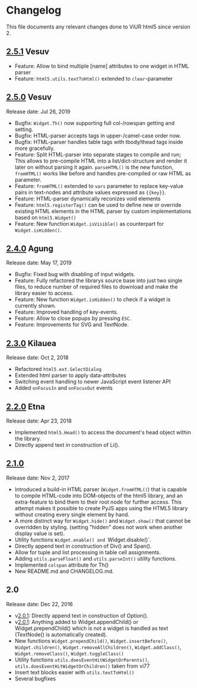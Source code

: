 # Changelog

This file documents any relevant changes done to ViUR html5 since version 2.

## [2.5.1] Vesuv

- Feature: Allow to bind multiple [name] attributes to one widget in HTML parser
- Feature: `html5.utils.textToHtml()` extended to `clear`-parameter

## [2.5.0] Vesuv

Release date: Jul 26, 2019

- Bugfix: `Widget.Th()` now supporting full col-/rowspan getting and setting.
- Bugfix: HTML-parser accepts tags in upper-/camel-case order now.
- Bugfix: HTML-parser handles table tags with tbody/thead tags inside more gracefully.
- Feature: Split HTML-parser into separate stages to compile and run; This allows to pre-compile HTML into a list/dict-structure and render it later on without parsing it again. `parseHTML()` is the new function, `fromHTML()` works like before and handles pre-compiled or raw HTML as parameter.
- Feature: `fromHTML()` extended to `vars` parameter to replace key-value pairs in text-nodes and attribute values expressed as `{{key}}`.
- Feature: HTML-parser dynamically reconizes void elements
- Feature: `html5.registerTag()` can be used to define new or override existing HTML elements in the HTML parser by custom implementations based on `html5.Widget()`
- Feature: New function `Widget.isVisible()` as counterpart for `Widget.isHidden()`.

## [2.4.0] Agung

Release date: May 17, 2019

- Bugfix: Fixed bug with disabling of input widgets.
- Feature: Fully refactored the librarys source base into just two single files, to reduce number of required files to download and make the library easier to access.
- Feature: New function `Widget.isHidden()` to check if a widget is currently shown.
- Feature: Improved handling of key-events. 
- Feature: Allow to close popups by pressing `ESC`.
- Feature: Improvements for SVG and TextNode.

## [2.3.0] Kilauea

Release date: Oct 2, 2018

- Refactored `html5.ext.SelectDialog`
- Extended html parser to apply data-attributes
- Switching event handling to newer JavaScript event listener API
- Added `onFocusIn` and `onFocusOut` events

## [2.2.0] Etna

Release date: Apr 23, 2018

- Implemented `html5.Head()` to access the document's head object within the library.
- Directly append text in construction of Li().

## [2.1.0]

Release date: Nov 2, 2017

- Introduced a build-in HTML parser (`Widget.fromHTML()`) that is capable to compile HTML-code into DOM-objects of the html5 library, and an extra-feature to bind them to their root node for further access. This attempt makes it possible to create PyJS apps using the HTML5 library without creating every single element by hand.
- A more distinct way for `Widget.hide()` and `Widget.show()` that cannot be overridden by styling. (setting "hidden" does not work when another display value is set).
- Utility functions `Widget.enable() and `Widget.disable()`.
- Directly append text in construction of Div() and Span().
- Allow for tuple and list processing in table cell assignments.
- Adding `utils.parseFloat()` and `utils.parseInt()` utility functions.
- Implemented `colspan` attribute for Th()
- New README.md and CHANGELOG.md.

## 2.0

Release date: Dec 22, 2016

- v[2.0.1]: Directly append text in construction of Option().
- v[2.0.1]: Anything added to Widget.appendChild() or Widget.prependChild() which is not a widget is handled as text (TextNode() is automatically created).
- New functions `Widget.prependChild()`, `Widget.insertBefore()`, `Widget.children()`, `Widget.removeAllChildren()`,
 `Widget.addClass()`, `Widget.removeClass()`, `Widget.toggleClass()`
- Utility functions `utils.doesEventHitWidgetOrParents()`, `utils.doesEventHitWidgetOrChildren()` taken from vi77
- Insert text blocks easier with `utils.textToHtml()`
- Several bugfixes

[develop]: https://github.com/viur-framework/html5/compare/v2.5.1...develop
[2.5.1]: https://github.com/viur-framework/html5/compare/v2.5.0...v2.5.1
[2.5.0]: https://github.com/viur-framework/html5/compare/v2.4.0...v2.5.0
[2.4.0]: https://github.com/viur-framework/html5/compare/v2.3.0...v2.4.0
[2.3.0]: https://github.com/viur-framework/html5/compare/v2.2.0...v2.3.0
[2.2.0]: https://github.com/viur-framework/html5/compare/v2.1.0...v2.2.0
[2.1.0]: https://github.com/viur-framework/html5/compare/v2.0.0...v2.1.0
[2.0.1]: https://github.com/viur-framework/html5/compare/v2.0.0...v2.0.1
